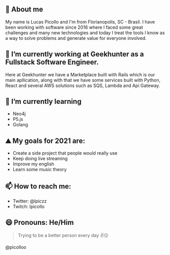## 👋 About me 

My name is Lucas Picollo and I'm from Florianopolis, SC - Brasil. I have been working with software since 2016 where I faced some great challenges and many new technologies and today I treat the tools I know as a way to solve problems and generate value for everyone involved.

## 🔭 I’m currently working at Geekhunter as a Fullstack Software Engineer.

Here at Geekhunter we have a Marketplace built with Rails which is our main apllication, along with that we have some services built with Python, React and several AWS solutions such as SQS, Lambda and Api Gateway.

## 🌱 I’m currently learning 

- Neo4j
- P5.js
- Golang

## ⛰️ My goals for 2021 are:

- Create a side project that people would really use
- Keep doing live streaming
- Improve my english
- Learn some music theory

## 📫 How to reach me:

- Twitter: @lpiczz
- Twitch: lpicollo

## 😄 Pronouns: He/Him

> Trying to be a better person every day :v::kissing:

@picolloo
